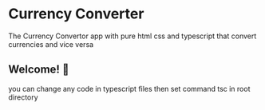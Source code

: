# Currency Converter

The Currency Convertor app with pure html css and typescript that convert currencies and vice versa

## Welcome! 👋

you can change any code in typescript files then set command tsc in root directory


